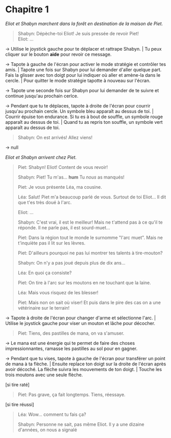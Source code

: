 # Chapitre 1

_Eliot et Shabyn marchent dans la forêt en destination de la maison de Piet._

> Shabyn: Dépèche-toi Eliot! Je suis pressée de revoir Piet!\
> Eliot: ...

-> Utilise le joystick gauche pour te déplacer et rattrape Shabyn. | Tu peux cliquer sur le bouton **aide** pour revoir ce message.

-> Tapote à gauche de l'écran pour activer le mode stratégie et contrôler tes amis. | Tapote une fois sur Shabyn pour lui demander d'aller quelque part. Fais la glisser avec ton doigt pour lui indiquer où aller et amène-la dans le cercle. | Pour quitter le mode stratégie tapotte à nouveau sur l'écran.

-> Tapote une seconde fois sur Shabyn pour lui demander de te suivre et continue jusqu'au prochain cerlce.

-> Pendant que tu te déplaces, tapote à droite de l'écran pour courrir jusqu'au prochain cercle. Un symbole bleu apparaît au dessus de toi. | Courrir épuise ton endurance. Si tu es à bout de souffle, un symbole rouge apparaît au dessus de toi. | Quand tu as repris ton souffle, un symbole vert apparaît au dessus de toi.

> Shabyn: On est arrivés! Allez viens!

-> null

_Eliot et Shabyn arrivent chez Piet._

> Piet: Shabyn! Eliot! Content de vous revoir!
>
> Shabyn: Piet! Tu m'as... **hum** Tu _nous_ as manqués!
>
> Piet: Je vous présente Léa, ma cousine.
>
> Léa: Salut! Piet m'a beaucoup parlé de vous. Surtout de toi Eliot... Il dit que t'es très doué à l'arc.
>
> Eliot: ...
>
> Shabyn: C'est vrai, il est le meilleur! Mais ne t'attend pas à ce qu'il te réponde. Il ne parle pas, il est sourd-muet...
>
> Piet: Dans la région tout le monde le surnomme "l'arc muet". Mais ne t'inquiète pas il lit sur les lèvres.
>
> Piet: D'ailleurs pourquoi ne pas lui montrer tes talents à tire-mouton?
>
> Shabyn: On n'y a pas joué depuis plus de dix ans...
>
> Léa: En quoi ça consiste?
>
> Piet: On tire à l'arc sur les moutons en ne touchant que la laine.
>
> Léa: Mais vous risquez de les blesser!
>
> Piet: Mais non on sait où viser! Et puis dans le pire des cas on a une vétérinaire sur le terrain!

-> Tapote à droite de l'écran pour changer d'arme et sélectionne l'arc. | Utilise le joystick gauche pour viser un mouton et lâche pour décocher.

> Piet: Tiens, des pastilles de mana, on va s'amuser.

-> Le mana est une énergie qui te permet de faire des choses impressionnantes, ramasse les pastilles au sol pour en gagner.

-> Pendant que tu vises, tapote à gauche de l'écran pour transférer un point de mana à ta flèche. | Ensuite replace ton doigt sur la droite de l'écran après avoir décoché. La flèche suivra les mouvements de ton doigt. | Touche les trois moutons avec une seule flèche.

[si tire raté]

> Piet: Pas grave, ça fait longtemps. Tiens, réessaye.

[si tire réussi]

> Léa: Wow... comment tu fais ça?
>
> Shabyn: Personne ne sait, pas même Eliot. Il y a une dizaine d'années, on nous a signalé
